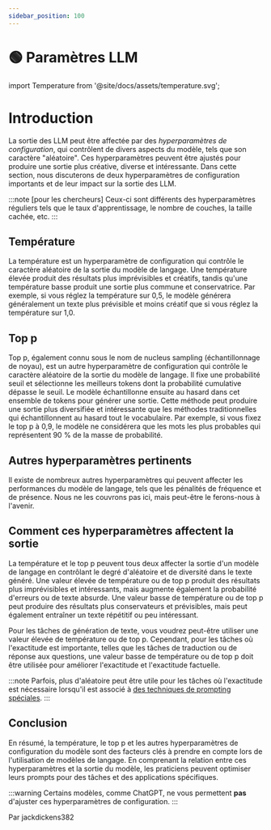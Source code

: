 ```yaml
---
sidebar_position: 100
---
```


# 🟢 Paramètres LLM

import Temperature from '@site/docs/assets/temperature.svg';

<div style={{textAlign: 'center'}}>
  <Temperature style={{width:"500px",height:"300px",verticalAlign:"top"}}/>
</div>

# Introduction

La sortie des LLM peut être affectée par des _hyperparamètres de configuration_, qui contrôlent de divers aspects du modèle, tels que son caractère "aléatoire". Ces hyperparamètres peuvent être ajustés pour produire une sortie plus créative, diverse et intéressante. Dans cette section, nous discuterons de deux hyperparamètres de configuration importants et de leur impact sur la sortie des LLM.

:::note
[pour les chercheurs] Ceux-ci sont différents des hyperparamètres réguliers tels que le taux d'apprentissage, le nombre de couches, la taille cachée, etc.
:::

## Température

La température est un hyperparamètre de configuration qui contrôle le caractère aléatoire de la sortie du modèle de langage. Une température élevée produit des résultats plus imprévisibles et créatifs, tandis qu'une température basse produit une sortie plus commune et conservatrice. Par exemple, si vous réglez la température sur 0,5, le modèle générera généralement un texte plus prévisible et moins créatif que si vous réglez la température sur 1,0.

## Top p

Top p, également connu sous le nom de nucleus sampling (échantillonnage de noyau), est un autre hyperparamètre de configuration qui contrôle le caractère aléatoire de la sortie du modèle de langage. Il fixe une probabilité seuil et sélectionne les meilleurs tokens dont la probabilité cumulative dépasse le seuil. Le modèle échantillonne ensuite au hasard dans cet ensemble de tokens pour générer une sortie. Cette méthode peut produire une sortie plus diversifiée et intéressante que les méthodes traditionnelles qui échantillonnent au hasard tout le vocabulaire. Par exemple, si vous fixez le top p à 0,9, le modèle ne considérera que les mots les plus probables qui représentent 90 % de la masse de probabilité.

## Autres hyperparamètres pertinents

Il existe de nombreux autres hyperparamètres qui peuvent affecter les performances du modèle de langage, tels que les pénalités de fréquence et de présence. Nous ne les couvrons pas ici, mais peut-être le ferons-nous à l'avenir.

## Comment ces hyperparamètres affectent la sortie

La température et le top p peuvent tous deux affecter la sortie d'un modèle de langage en contrôlant le degré d'aléatoire et de diversité dans le texte généré. Une valeur élevée de température ou de top p produit des résultats plus imprévisibles et intéressants, mais augmente également la probabilité d'erreurs ou de texte absurde. Une valeur basse de température ou de top p peut produire des résultats plus conservateurs et prévisibles, mais peut également entraîner un texte répétitif ou peu intéressant.

Pour les tâches de génération de texte, vous voudrez peut-être utiliser une valeur élevée de température ou de top p. Cependant, pour les tâches où l'exactitude est importante, telles que les tâches de traduction ou de réponse aux questions, une valeur basse de température ou de top p doit être utilisée pour améliorer l'exactitude et l'exactitude factuelle.

:::note
Parfois, plus d'aléatoire peut être utile pour les tâches où l'exactitude est nécessaire lorsqu'il est associé à [des techniques de prompting spéciales](https://learnprompting.org/docs/intermediate/self_consistency).
:::

## Conclusion

En résumé, la température, le top p et les autres hyperparamètres de configuration du modèle sont des facteurs clés à prendre en compte lors de l'utilisation de modèles de langage. En comprenant la relation entre ces hyperparamètres et la sortie du modèle, les praticiens peuvent optimiser leurs prompts pour des tâches et des applications spécifiques.

:::warning
Certains modèles, comme ChatGPT, ne vous permettent **pas** d'ajuster ces hyperparamètres de configuration.
:::

Par jackdickens382
